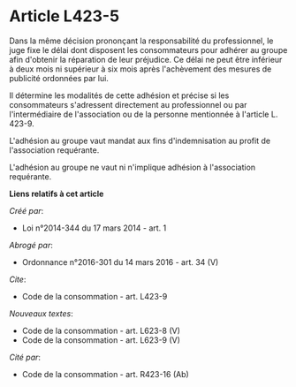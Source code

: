 # Article L423-5

Dans la même décision prononçant la responsabilité du professionnel, le juge fixe le délai dont disposent les consommateurs
pour adhérer au groupe afin d'obtenir la réparation de leur préjudice. Ce délai ne peut être inférieur à deux mois ni
supérieur à six mois après l'achèvement des mesures de publicité ordonnées par lui. 

Il détermine les modalités de cette adhésion et précise si les consommateurs s'adressent directement au professionnel ou par
l'intermédiaire de l'association ou de la personne mentionnée à l'article L. 423-9.

L'adhésion au groupe vaut mandat aux fins d'indemnisation au profit de l'association requérante. 

L'adhésion au groupe ne vaut ni n'implique adhésion à l'association requérante.

**Liens relatifs à cet article**

_Créé par_:

  - Loi n°2014-344 du 17 mars 2014 - art. 1

_Abrogé par_:

  - Ordonnance n°2016-301 du 14 mars 2016 - art. 34 (V)

_Cite_:

  - Code de la consommation - art. L423-9

_Nouveaux textes_:

  - Code de la consommation - art. L623-8 (V)
  - Code de la consommation - art. L623-9 (V)

_Cité par_:

  - Code de la consommation - art. R423-16 (Ab)
